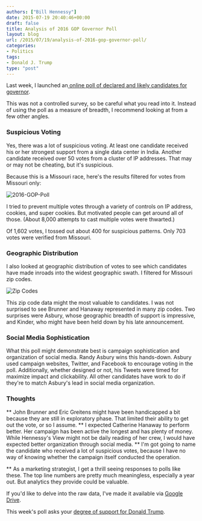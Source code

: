 ```yaml
---
authors: ["Bill Hennessy"]
date: 2015-07-19 20:40:46+00:00
draft: false
title: Analysis of 2016 GOP Governor Poll
layout: blog
url: /2015/07/19/analysis-of-2016-gop-governor-poll/
categories:
- Politics
tags:
- Donald J. Trump
type: "post"
---
```


Last week, I launched an[ online poll of declared and likely candidates for governor](https://hennessysview.com/2015/07/12/republican-governor-poll/).

This was not a controlled survey, so be careful what you read into it. Instead of using the poll as a measure of breadth, I recommend looking at from a few other angles.



### Suspicious Voting



Yes, there was a lot of suspicious voting. At least one candidate received his or her strongest support from a single data center in India. Another candidate received over 50 votes from a cluster of IP addresses. That may or may not be cheating, but it's suspicious.

Because this is a Missouri race, here's the results filtered for votes from Missouri only:

![2016-GOP-Poll](https://hennessysview.com/wp-content/uploads/2015/07/2016-GOP-Poll.png)


I tried to prevent multiple votes through a variety of controls on IP address, cookies, and super cookies. But motivated people can get around all of those. (About 8,000 attempts to cast multiple votes were thwarted.)

Of 1,602 votes, I tossed out about 400 for suspicious patterns. Only 703 votes were verified from Missouri.



### Geographic Distribution



I also looked at geographic distribution of votes to see which candidates have made inroads into the widest geographic swath. I filtered for Missouri zip codes.

![Zip Codes](https://hennessysview.com/wp-content/uploads/2015/07/Zip-Codes1.png)




This zip code data might the most valuable to candidates. I was not surprised to see Brunner and Hanaway represented in many zip codes. Two surprises were Asbury, whose geographic breadth of support is impressive, and Kinder, who might have been held down by his late announcement.



### Social Media Sophistication



What this poll might demonstrate best is campaign sophistication and organization of social media. Randy Asbury wins this hands-down. Asbury used campaign websites, Twitter, and Facebook to encourage voting in the poll. Additionally, whether designed or not, his Tweets were timed for maximize impact and clickability. All other candidates have work to do if they're to match Asbury's lead in social media organization.



### Thoughts






** John Brunner and Eric Greitens might have been handicapped a bit because they are still in exploratory phase. That limited their ability to get out the vote, or so I assume.
** I expected Catherine Hanaway to perform better. Her campaign has been active the longest and has plenty of money. While Hennessy's View might not be daily reading of her crew, I would have expected better organization through social media.
** I'm got going to name the candidate who received a lot of suspicious votes, because I have no way of knowing whether the campaign itself conducted the operation.



** As a marketing strategist, I get a thrill seeing responses to polls like these. The top line numbers are pretty much meaningless, especially a year out. But analytics they provide could be valuable.


If you'd like to delve into the raw data, I've made it available via [Google Drive](https://docs.google.com/spreadsheets/d/1BbY3VegYL6Dgzlguck5jfoRQ94VuKLvpsIYr5vY4PgA/edit?usp=sharing).

This week's poll asks your [degree of support for Donald Trump](https://hennessysview.com/2015/07/19/donald-trump-poll/).
